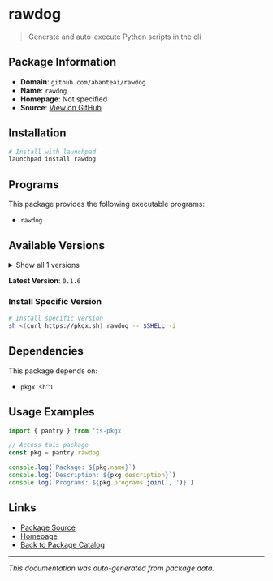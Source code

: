 # rawdog

> Generate and auto-execute Python scripts in the cli

## Package Information

- **Domain**: `github.com/abanteai/rawdog`
- **Name**: `rawdog`
- **Homepage**: Not specified
- **Source**: [View on GitHub](https://github.com/pkgxdev/pantry/tree/main/projects/github.com/abanteai/rawdog/package.yml)

## Installation

```bash
# Install with launchpad
launchpad install rawdog
```

## Programs

This package provides the following executable programs:

- `rawdog`

## Available Versions

<details>
<summary>Show all 1 versions</summary>

- `0.1.6`

</details>

**Latest Version**: `0.1.6`

### Install Specific Version

```bash
# Install specific version
sh <(curl https://pkgx.sh) rawdog -- $SHELL -i
```

## Dependencies

This package depends on:

- `pkgx.sh^1`

## Usage Examples

```typescript
import { pantry } from 'ts-pkgx'

// Access this package
const pkg = pantry.rawdog

console.log(`Package: ${pkg.name}`)
console.log(`Description: ${pkg.description}`)
console.log(`Programs: ${pkg.programs.join(', ')}`)
```

## Links

- [Package Source](https://github.com/pkgxdev/pantry/tree/main/projects/github.com/abanteai/rawdog/package.yml)
- [Homepage](#)
- [Back to Package Catalog](../package-catalog.md)

---

*This documentation was auto-generated from package data.*
